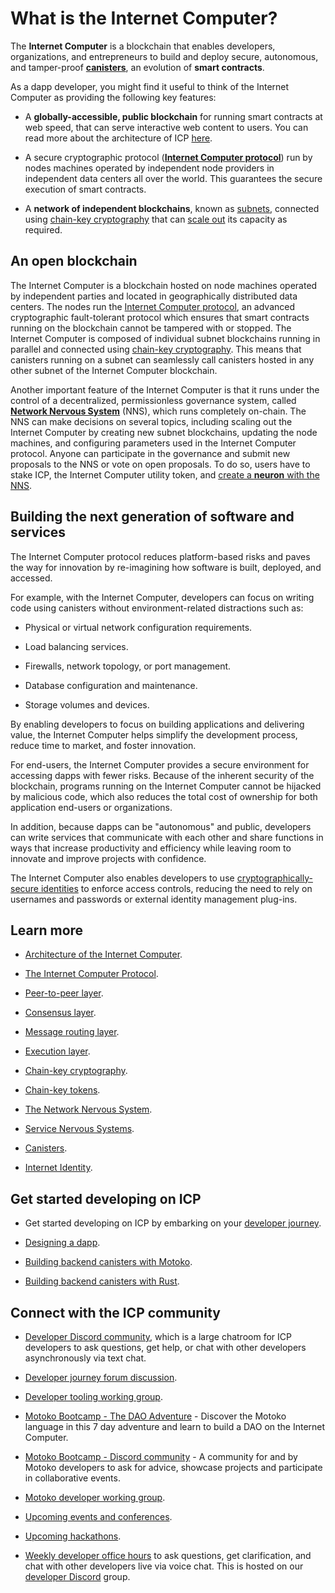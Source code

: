 # What is the Internet Computer?

The **Internet Computer** is a blockchain that enables developers, organizations, and entrepreneurs to build and deploy secure, autonomous, and tamper-proof **[canisters](/how-it-works/canister-lifecycle/)**, an evolution of **smart contracts**.

As a dapp developer, you might find it useful to think of the Internet Computer as providing the following key features:

-   A **globally-accessible, public blockchain** for running smart contracts at web speed, that can serve interactive web content to users. You can read more about the architecture of ICP [here](/how-it-works/architecture-of-the-internet-computer/). 

-   A secure cryptographic protocol (**[Internet Computer protocol](/how-it-works/core-ic-protocol-overview/)**) run by nodes machines operated by independent node providers in independent data centers all over the world. This guarantees the secure execution of smart contracts. 

-   A **network of independent blockchains**, known as [subnets](./nodes-subnets.md), connected using [chain-key cryptography](/how-it-works/#Chain-key-cryptography) that can [scale out](/how-it-works/scalability/) its capacity as required.

## An open blockchain

The Internet Computer is a blockchain hosted on node machines operated by independent parties and located in geographically distributed data centers. The nodes run the [Internet Computer protocol](/how-it-works/core-ic-protocol-overview/), an advanced cryptographic fault-tolerant protocol which ensures that smart contracts running on the blockchain cannot be tampered with or stopped. The Internet Computer is composed of individual subnet blockchains running in parallel and connected using [chain-key cryptography](/how-it-works/#Chain-key-cryptography). This means that canisters running on a subnet can seamlessly call canisters hosted in any other subnet of the Internet Computer blockchain.

Another important feature of the Internet Computer is that it runs under the control of a decentralized, permissionless governance system, called **[Network Nervous System](/how-it-works/#Network-nervous-system)** (NNS), which runs completely on-chain. The NNS can make decisions on several topics, including scaling out the Internet Computer by creating new subnet blockchains, updating the node machines, and configuring parameters used in the Internet Computer protocol. Anyone can participate in the governance and submit new proposals to the NNS or vote on open proposals. To do so, users have to stake ICP, the Internet Computer utility token, and [create a **neuron** with the NNS](/docs/current/tokenomics/token-holders/nns-app-quickstart).

## Building the next generation of software and services

The Internet Computer protocol reduces platform-based risks and paves the way for innovation by re-imagining how software is built, deployed, and accessed.

For example, with the Internet Computer, developers can focus on writing code using canisters without environment-related distractions such as:

-   Physical or virtual network configuration requirements.

-   Load balancing services.

-   Firewalls, network topology, or port management.

-   Database configuration and maintenance.

-   Storage volumes and devices.

By enabling developers to focus on building applications and delivering value, the Internet Computer helps simplify the development process, reduce time to market, and foster innovation.

For end-users, the Internet Computer provides a secure environment for accessing dapps with fewer risks. Because of the inherent security of the blockchain, programs running on the Internet Computer cannot be hijacked by malicious code, which also reduces the total cost of ownership for both application end-users or organizations.

In addition, because dapps can be "autonomous" and public, developers can write services that communicate with each other and share functions in ways that increase productivity and efficiency while leaving room to innovate and improve projects with confidence.

The Internet Computer also enables developers to use [cryptographically-secure identities](/how-it-works/web-authentication-identity/) to enforce access controls, reducing the need to rely on usernames and passwords or external identity management plug-ins.

## Learn more 

- [Architecture of the Internet Computer](/how-it-works/architecture-of-the-internet-computer/).

- [The Internet Computer Protocol](/how-it-works/core-ic-protocol-overview/).

- [Peer-to-peer layer](/how-it-works/peer-to-peer-p2p/).

- [Consensus layer](/how-it-works/consensus/).

- [Message routing layer](/how-it-works/message-routing/).

- [Execution layer](/how-it-works/execution-layer/).

- [Chain-key cryptography](/how-it-works/chain-key-technology/).

- [Chain-key tokens](/how-it-works/chain-key-tokens/).

- [The Network Nervous System](https://internetcomputer.org/nns/).

- [Service Nervous Systems](https://internetcomputer.org/sns/).

- [Canisters](/how-it-works/canister-lifecycle/).

- [Internet Identity](/how-it-works/web-authentication-identity/).

## Get started developing on ICP

- Get started developing on ICP by embarking on your [developer journey](/docs/current/tutorials/developer-journey).

- [Designing a dapp](/docs/current/developer-docs/backend/design-dapps).

- [Building backend canisters with Motoko](/docs/current/developer-docs/backend/motoko/).

- [Building backend canisters with Rust](/docs/current/developer-docs/backend/rust/).

## Connect with the ICP community

- [Developer Discord community](https://discord.com/invite/cA7y6ezyE2), which is a large chatroom for ICP developers to ask questions, get help, or chat with other developers asynchronously via text chat. 

- [Developer journey forum discussion](https://forum.dfinity.org/t/developer-journey-feedback-and-discussion/23893).

- [Developer tooling working group](https://www.google.com/calendar/event?eid=MHY0cjBubmlnYXY1cTkzZzVzcmozb3ZjZm5fMjAyMzEwMDVUMTcwMDAwWiBjX2Nnb2VxOTE3cnBlYXA3dnNlM2lzMWhsMzEwQGc&ctz=Europe/Zurich).

- [Motoko Bootcamp - The DAO Adventure](https://github.com/motoko-bootcamp/dao-adventure) - Discover the Motoko language in this 7 day adventure and learn to build a DAO on the Internet Computer.

- [Motoko Bootcamp - Discord community](https://discord.gg/YbksCUxdzk) - A community for and by Motoko developers to ask for advice, showcase projects and participate in collaborative events.

- [Motoko developer working group](https://www.google.com/calendar/event?eid=ZWVnb2luaHU0ZjduMTNpZHI3MWJkcWVwNWdfMjAyMzEwMTJUMTUwMDAwWiBjX2Nnb2VxOTE3cnBlYXA3dnNlM2lzMWhsMzEwQGc&ctz=Europe/Zurich).

- [Upcoming events and conferences](https://dfinity.org/events-and-news/).

- [Upcoming hackathons](https://dfinity.org/hackathons/).

- [Weekly developer office hours](https://discord.gg/4a7SZzRk?event=1164114241893187655) to ask questions, get clarification, and chat with other developers live via voice chat. This is hosted on our [developer Discord](https://discord.com/invite/cA7y6ezyE2) group.

